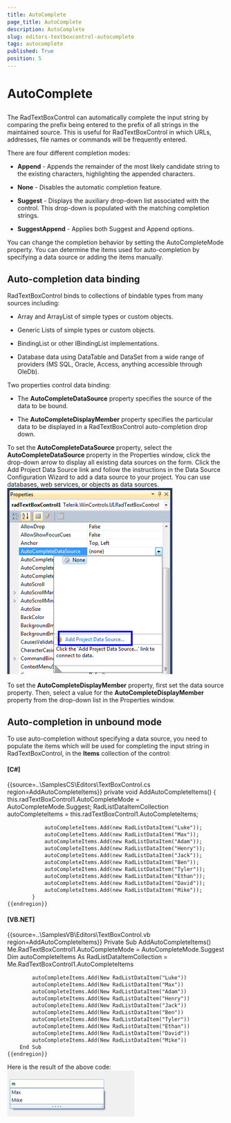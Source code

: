 ```yaml
---
title: AutoComplete
page_title: AutoComplete
description: AutoComplete
slug: editors-textboxcontrol-autocomplete
tags: autocomplete
published: True
position: 5
---
```


# AutoComplete



## 

The RadTextBoxControl can automatically complete the input string by 
        	comparing the prefix being entered to the prefix of all strings in the
        	maintained source. This is useful for RadTextBoxControl in which URLs, addresses, 
        	file names or commands will be frequently entered.
        

There are four different completion modes:

* __Append__ - Appends the remainder of the most likely 
		  		candidate string to the existing characters, highlighting the appended characters.
		  	

* __None__ - Disables the automatic completion feature. 
		  	

* __Suggest__ - Displays the auxiliary drop-down list associated with
		  		the control. This drop-down is populated with the matching completion strings.
		  	

* __SuggestAppend__ - Applies both Suggest and Append options.
		  	

You can change the completion behavior by setting the AutoCompleteMode property. 
			You can determine the items used for auto-completion by specifying a data source or adding the items manually.
		

## Auto-completion data binding

RadTextBoxControl binds to collections of bindable types from many sources including:

* Array and ArrayList of simple types or custom objects.
				

* Generic Lists of simple types or custom objects.
				

* BindingList or other IBindingList implementations.
				

* Database data using DataTable and DataSet from a wide range of providers (MS SQL, Oracle, Access, anything accessible through OleDb).
				

Two properties control data binding:

* The __AutoCompleteDataSource__ property specifies the source of the data to be bound.
				

* The __AutoCompleteDisplayMember__ property specifies the 
					particular data to be displayed in a RadTextBoxControl auto-completion drop down.
				

To set the __AutoCompleteDataSource__ property, select the 
			__AutoCompleteDataSource__ property in the Properties window, 
			click the drop-down arrow to display all existing data sources on the form. Click the
			Add Project Data Source link and follow the instructions in the Data Source Configuration Wizard 
			to add a data source to your project. You can use databases, web services, or objects as data sources.
		![editors-textboxcontrol-autocomplete 001](images/editors-textboxcontrol-autocomplete001.png)

To set the __AutoCompleteDisplayMember__ property, first set the data source property.
			Then, select a value for the __AutoCompleteDisplayMember__ property from the drop-down 
			list in the Properties window.
		

## Auto-completion in unbound mode

To use auto-completion without specifying a data source, you need to populate the items which will be used
	    	for completing the input string in RadTextBoxControl, in the __Items__ collection of the control:
	    

#### __[C#]__

{{source=..\SamplesCS\Editors\TextBoxControl.cs region=AddAutoCompleteItems}}
	        private void AddAutoCompleteItems()
	        {
	            this.radTextBoxControl1.AutoCompleteMode = AutoCompleteMode.Suggest;
	            RadListDataItemCollection autoCompleteItems = this.radTextBoxControl1.AutoCompleteItems;
	
	            autoCompleteItems.Add(new RadListDataItem("Luke"));
	            autoCompleteItems.Add(new RadListDataItem("Max"));
	            autoCompleteItems.Add(new RadListDataItem("Adam"));
	            autoCompleteItems.Add(new RadListDataItem("Henry"));
	            autoCompleteItems.Add(new RadListDataItem("Jack"));
	            autoCompleteItems.Add(new RadListDataItem("Ben"));
	            autoCompleteItems.Add(new RadListDataItem("Tyler"));
	            autoCompleteItems.Add(new RadListDataItem("Ethan"));
	            autoCompleteItems.Add(new RadListDataItem("David"));
	            autoCompleteItems.Add(new RadListDataItem("Mike"));
	        }
	{{endregion}}



#### __[VB.NET]__

{{source=..\SamplesVB\Editors\TextBoxControl.vb region=AddAutoCompleteItems}}
	    Private Sub AddAutoCompleteItems()
	        Me.RadTextBoxControl1.AutoCompleteMode = AutoCompleteMode.Suggest
	        Dim autoCompleteItems As RadListDataItemCollection = Me.RadTextBoxControl1.AutoCompleteItems
	
	        autoCompleteItems.Add(New RadListDataItem("Luke"))
	        autoCompleteItems.Add(New RadListDataItem("Max"))
	        autoCompleteItems.Add(New RadListDataItem("Adam"))
	        autoCompleteItems.Add(New RadListDataItem("Henry"))
	        autoCompleteItems.Add(New RadListDataItem("Jack"))
	        autoCompleteItems.Add(New RadListDataItem("Ben"))
	        autoCompleteItems.Add(New RadListDataItem("Tyler"))
	        autoCompleteItems.Add(New RadListDataItem("Ethan"))
	        autoCompleteItems.Add(New RadListDataItem("David"))
	        autoCompleteItems.Add(New RadListDataItem("Mike"))
	    End Sub
	{{endregion}}



Here is the result of the above code:![editors-textboxcontrol-autocomplete 002](images/editors-textboxcontrol-autocomplete002.png)

